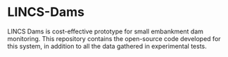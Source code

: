 # LINCS-Dams
LINCS Dams is cost-effective prototype for small embankment dam monitoring. This repository contains the open-source code developed for this system, in addition to all the data gathered in experimental tests.
